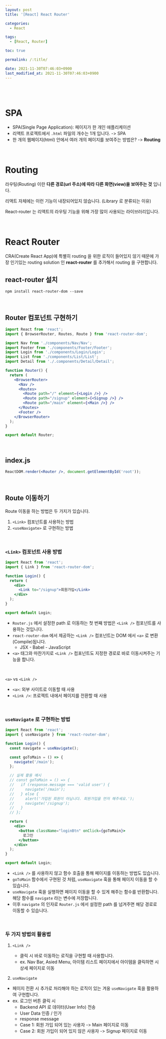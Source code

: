 ```yaml
---
layout: post
title: '[React] React Router'

categories:
  - React

tags:
  - [React, Router]

toc: true

permalink: /:title/

date: 2021-11-30T07:46:03+0900
last_modified_at: 2021-11-30T07:46:03+0900
---
```


<br>
<br>

# SPA

- SPA(Single Page Application): 페이지가 한 개인 애플리케이션
- 리액트 프로젝트에서 `.html` 파일의 개수는 1개 입니다. -> SPA
- 한 개의 웹페이지(html) 안에서 여러 개의 페이지를 보여주는 방법은? -> **Routing**

<br>

# Routing

라우팅(Routing) 이란 **다른 경로(url 주소)에 따라 다른 화면(view)을 보여주는 것** 입니다.

리액트 자체에는 이런 기능이 내장되어있지 않습니다. (Library 로 분류되는 이유)

React-router 는 리액트의 라우팅 기능을 위해 가장 많이 사용되는 라이브러리입니다.

<br>

# React Router

CRA(Create React App)에 특별히 routing 을 위한 로직이 들어있지 않기 때문에 가장 인기있는 routing solution 인 **react-router** 를 추가해서 routing 을 구현합니다.

## react-router 설치

```
npm install react-router-dom --save
```

<br>

## Router 컴포넌트 구현하기

```jsx
import React from 'react';
import { BrowserRouter, Routes, Route } from 'react-router-dom';

import Nav from './components/Nav/Nav';
import Footer from './components/Footer/Footer';
import Login from './components/Login/Login';
import List from './components/List/List';
import Detail from './.components/Detail/Detail';

function Router() {
  return (
    <BrowserRouter>
      <Nav />
      <Routes>
        <Route path="/" element={<Login />} />
        <Route path="/signup" element={<Signup />} />
        <Route path="/main" element={<Main />} />
      </Routes>
      <Footer />
    </BrowserRouter>
  );
}

export default Router;
```

<br>

## index.js

```jsx
ReactDOM.render(<Router />, document.getElementById('root'));
```

<br>

## Route 이동하기

Route 이동을 하는 방법은 두 가지가 있습니다.

1. `<Link>` 컴포넌트를 사용하는 방법
2. `<useNavigate>` 로 구현하는 방법

<br>

### `<Link>` 컴포넌트 사용 방법

```jsx
import React from 'react';
import { Link } from 'react-router-dom';

function Login() {
  return (
    <div>
      <Link to="/signup">회원가입</Link>
    </div>
  );
}

export default Login;
```

- `Router.js` 에서 설정한 path 로 이동하는 첫 번째 방법은 `<Link />` 컴포넌트를 사용하는 것입니다.
- `react-router-dom` 에서 제공하는 `<Link />` 컴포넌트는 DOM 에서 `<a>` 로 변환(Compile)됩니다.
  - JSX - Babel - JavaScript
- `<a>` 태그와 마찬가지로 `<Link />` 컴포넌트도 지정한 경로로 바로 이동시켜주는 기능을 합니다.

<br>

`<a>` vs `<Link />`

- `<a>`: 외부 사이트로 이동할 때 사용
- `<Link />`: 프로젝트 내에서 페이지를 전환할 때 사용

<br>

### `useNavigate` 로 구현하는 방법

```jsx
import React from 'react';
import { useNavigate } from 'react-router-dom';

function Login() {
  const navigate = useNavigate();

  const goToMain = () => {
    navigate('/main');
  };

  // 실제 활용 예시
  // const goToMain = () => {
  //   if (response.message === 'valid user') {
  //     navigate('/main');
  //   } else {
  //     alert('가입된 회원이 아닙니다. 회원가입을 먼저 해주세요.');
  //     navigate('/signup');
  //   }
  // };

  return (
    <div>
      <button className="loginBtn" onClick={goToMain}>
        로그인
      </button>
    </div>
  );
}

export default Login;
```

- `<Link />` 를 사용하지 않고 함수 호출을 통해 페이지를 이동하는 방법도 있습니다.
- `goToMain` 함수에서 구현된 것 처럼, `useNavigate` 훅을 통해 페이지 이동을 할 수 있습니다.
- `useNavigate` 훅을 실행하면 페이지 이동을 할 수 있게 해주는 함수를 반환합니다. 해당 함수를 `navigate` 라는 변수에 저장합니다.
- 이후 `navigate` 의 인자로 `Router.js` 에서 설정한 path 를 넘겨주면 해당 경로로 이동할 수 있습니다.

<br>

### 두 가지 방법의 활용법

1. `<Link />`

   - 클릭 시 바로 이동하는 로직을 구현할 때 사용합니다.
   - ex. Nav Bar, Asied Menu, 아이템 리스트 페이지에서 아이템을 클릭하면 시 상세 페이지로 이동

2. `useNavigate`

- 페이지 전환 시 추가로 처리해야 하는 로직이 있는 겨웅 `useNavigate` 훅을 활용하여 구현합니다.
- ex. 로그인 버튼 클릭 시
  - Backend API 로 데이터(User Info) 전송
  - User Data 인증 / 인가
  - response message
  - Case 1: 회원 가입 되어 있는 사용자 -> Main 페이지로 이동
  - Case 2: 회원 가입이 되어 있지 않은 사용자 -> Signup 페이지로 이동
